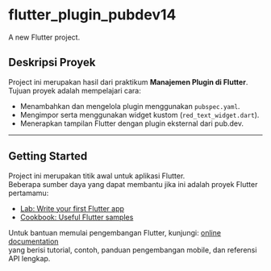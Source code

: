 # flutter_plugin_pubdev14

A new Flutter project.

## Deskripsi Proyek

Project ini merupakan hasil dari praktikum **Manajemen Plugin di Flutter**.  
Tujuan proyek adalah mempelajari cara:
- Menambahkan dan mengelola plugin menggunakan `pubspec.yaml`.
- Mengimpor serta menggunakan widget kustom (`red_text_widget.dart`).
- Menerapkan tampilan Flutter dengan plugin eksternal dari pub.dev.

---

## Getting Started

Project ini merupakan titik awal untuk aplikasi Flutter.  
Beberapa sumber daya yang dapat membantu jika ini adalah proyek Flutter pertamamu:

- [Lab: Write your first Flutter app](https://docs.flutter.dev/get-started/codelab)
- [Cookbook: Useful Flutter samples](https://docs.flutter.dev/cookbook)

Untuk bantuan memulai pengembangan Flutter, kunjungi:
[online documentation](https://docs.flutter.dev/)  
yang berisi tutorial, contoh, panduan pengembangan mobile, dan referensi API lengkap.